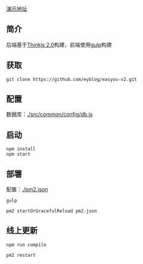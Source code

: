
 [演示地址](http://www.eyblog.com)  

 ## 简介  

 后端基于[Thinkjs 2.0](https://thinkjs.org/)构建，前端使用[gulp](http://www.gulpjs.com.cn/)构建

## 获取 

```
git clone https://github.com/eyblog/easyou-v2.git
```

## 配置  

数据库：[./src/common/config/db.js](https://github.com/eyblog/easyou-v2/blob/master/src/common/config/db.js)

## 启动 

```
npm install 
npm start
```

## 部署 

配置：[./pm2.json](https://github.com/eyblog/easyou-v2/blob/master/pm2.json) 


```
gulp 

pm2 startOrGracefulReload pm2.json 

```
## 线上更新
```
npm run compile 

pm2 restart

```